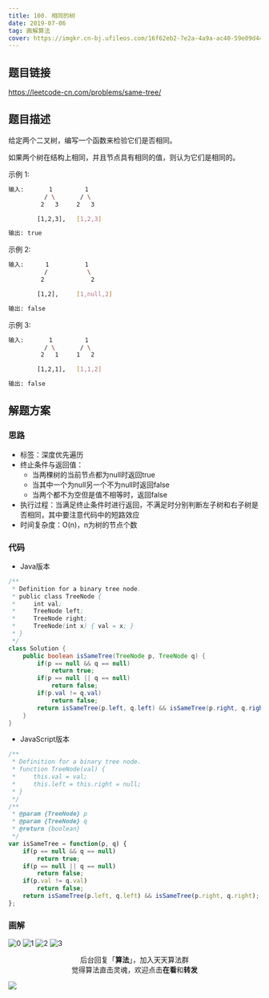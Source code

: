 ```yaml
---
title: 100. 相同的树
date: 2019-07-06
tag: 画解算法
cover: https://imgkr.cn-bj.ufileos.com/16f62eb2-7e2a-4a9a-ac40-59e09d44f4bf.png
---
```


## 题目链接

https://leetcode-cn.com/problems/same-tree/

## 题目描述

给定两个二叉树，编写一个函数来检验它们是否相同。

如果两个树在结构上相同，并且节点具有相同的值，则认为它们是相同的。

示例 1:

```bash
输入:       1         1
          / \       / \
         2   3     2   3

        [1,2,3],   [1,2,3]

输出: true
```

示例 2:

```bash
输入:      1          1
          /           \
         2             2

        [1,2],     [1,null,2]

输出: false
```

示例 3:

```bash
输入:       1         1
          / \       / \
         2   1     1   2

        [1,2,1],   [1,1,2]

输出: false
```

## 解题方案

### 思路

- 标签：深度优先遍历
- 终止条件与返回值：
  - 当两棵树的当前节点都为null时返回true
  - 当其中一个为null另一个不为null时返回false
  - 当两个都不为空但是值不相等时，返回false
- 执行过程：当满足终止条件时进行返回，不满足时分别判断左子树和右子树是否相同，其中要注意代码中的短路效应
- 时间复杂度：O(n)，n为树的节点个数

### 代码

- Java版本

```Java
/**
 * Definition for a binary tree node.
 * public class TreeNode {
 *     int val;
 *     TreeNode left;
 *     TreeNode right;
 *     TreeNode(int x) { val = x; }
 * }
 */
class Solution {
    public boolean isSameTree(TreeNode p, TreeNode q) {
        if(p == null && q == null) 
            return true;
        if(p == null || q == null) 
            return false;
        if(p.val != q.val) 
            return false;
        return isSameTree(p.left, q.left) && isSameTree(p.right, q.right);
    }
}
```

- JavaScript版本

```JavaScript
/**
 * Definition for a binary tree node.
 * function TreeNode(val) {
 *     this.val = val;
 *     this.left = this.right = null;
 * }
 */
/**
 * @param {TreeNode} p
 * @param {TreeNode} q
 * @return {boolean}
 */
var isSameTree = function(p, q) {
    if(p == null && q == null) 
        return true;
    if(p == null || q == null) 
        return false;
    if(p.val != q.val) 
        return false;
    return isSameTree(p.left, q.left) && isSameTree(p.right, q.right);
};
```


### 画解

![0](https://imgkr.cn-bj.ufileos.com/30c3cae4-032a-419f-9519-a6f3cd1c6f03.png)
![1](https://imgkr.cn-bj.ufileos.com/21e6b012-d04b-4b83-8f93-e4bef6fbd1b3.png)
![2](https://imgkr.cn-bj.ufileos.com/1f1e3506-132d-4aff-a99f-6b0d845a605e.png)
![3](https://imgkr.cn-bj.ufileos.com/16f62eb2-7e2a-4a9a-ac40-59e09d44f4bf.png)

<span style="display:block;text-align:center;">后台回复「<strong>算法</strong>」，加入天天算法群</span>
<span style="display:block;text-align:center;">觉得算法直击灵魂，欢迎点击<strong>在看</strong>和<strong>转发</strong></span>

![](https://imgkr.cn-bj.ufileos.com/f3e6917b-991c-4ef5-a29a-bb5d9af1273a.gif)